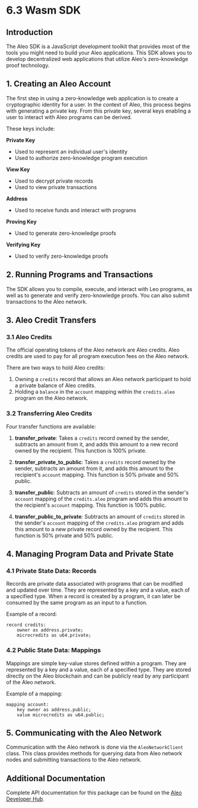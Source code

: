 # 6.3 Wasm SDK

## Introduction

The Aleo SDK is a JavaScript development toolkit that provides most of the tools you might need to build your Aleo applications. This SDK allows you to develop decentralized web applications that utilize Aleo's zero-knowledge proof technology.

## 1. Creating an Aleo Account

The first step in using a zero-knowledge web application is to create a cryptographic identity for a user. In the context of Aleo, this process begins with generating a private key. From this private key, several keys enabling a user to interact with Aleo programs can be derived.

These keys include:

**Private Key**
- Used to represent an individual user's identity
- Used to authorize zero-knowledge program execution

**View Key**
- Used to decrypt private records
- Used to view private transactions

**Address**
- Used to receive funds and interact with programs

**Proving Key**
- Used to generate zero-knowledge proofs

**Verifying Key**
- Used to verify zero-knowledge proofs

## 2. Running Programs and Transactions

The SDK allows you to compile, execute, and interact with Leo programs, as well as to generate and verify zero-knowledge proofs. You can also submit transactions to the Aleo network.

## 3. Aleo Credit Transfers

### 3.1 Aleo Credits

The official operating tokens of the Aleo network are Aleo credits. Aleo credits are used to pay for all program execution fees on the Aleo network.

There are two ways to hold Aleo credits:
1. Owning a `credits` record that allows an Aleo network participant to hold a private balance of Aleo credits.
2. Holding a `balance` in the `account` mapping within the `credits.aleo` program on the Aleo network.

### 3.2 Transferring Aleo Credits

Four transfer functions are available:

1.  **transfer_private**: Takes a `credits` record owned by the sender, subtracts an amount from it, and adds this amount to a new record owned by the recipient. This function is 100% private.

2.  **transfer_private_to_public**: Takes a `credits` record owned by the sender, subtracts an amount from it, and adds this amount to the recipient's `account` mapping. This function is 50% private and 50% public.

3.  **transfer_public**: Subtracts an amount of `credits` stored in the sender's `account` mapping of the `credits.aleo` program and adds this amount to the recipient's `account` mapping. This function is 100% public.

4.  **transfer_public_to_private**: Subtracts an amount of `credits` stored in the sender's `account` mapping of the `credits.aleo` program and adds this amount to a new private record owned by the recipient. This function is 50% private and 50% public.

## 4. Managing Program Data and Private State

### 4.1 Private State Data: Records

Records are private data associated with programs that can be modified and updated over time. They are represented by a key and a value, each of a specified type. When a record is created by a program, it can later be consumed by the same program as an input to a function.

Example of a record:
```leo
record credits:
    owner as address.private;
    microcredits as u64.private;
```

### 4.2 Public State Data: Mappings

Mappings are simple key-value stores defined within a program. They are represented by a key and a value, each of a specified type. They are stored directly on the Aleo blockchain and can be publicly read by any participant of the Aleo network.

Example of a mapping:
```leo
mapping account:
    key owner as address.public;
    value microcredits as u64.public;
```

## 5. Communicating with the Aleo Network

Communication with the Aleo network is done via the `AleoNetworkClient` class. This class provides methods for querying data from Aleo network nodes and submitting transactions to the Aleo network.

## Additional Documentation

Complete API documentation for this package can be found on the [Aleo Developer Hub](https://developer.aleo.org/guides/aleo/aleo). 